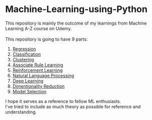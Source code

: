 # Machine-Learning-using-Python
This repository is mainly the outcome of my learnings from Machine Learning A-Z course on Udemy.<br>
<br>
This repository is going to have 9 parts:<br>
1. [Regression](https://github.com/dochimekashiariri/Machine-Learning-using-Python/tree/master/1.%20Regression)
2. [Classification](https://github.com/dochimekashiariri/Machine-Learning-using-Python/tree/master/2.%20Classification)
3. [Clustering](https://github.com/dochimekashiariri/Machine-Learning-using-Python/tree/master/3.%20Clustering) 
4. [Associate Rule Learning](https://github.com/dochimekashiariri/Machine-Learning-using-Python/tree/master/4.%20Associate%20Rule%20Learning)
5. [Reinforcement Learning](https://github.com/dochimekashiariri/Machine-Learning-using-Python/tree/master/5.%20Reinforcement%20Learning)
6. [Natural Language Processing](https://github.com/dochimekashiariri/Machine-Learning-using-Python/tree/master/6.%20Natural%20Language%20Processing)
7. [Deep Learning](https://github.com/dochimekashiariri/Machine-Learning-using-Python/tree/master/7.%20Deep%20Learning)
8. [Dimentionality Reduction](https://github.com/dochimekashiariri/Machine-Learning-using-Python/tree/master/8.%20Dimentionality%20Reduction)
9. [Model Selection](https://github.com/dochimekashiariri/Machine-Learning-using-Python/tree/master/9.%20Model%20Selection)

I hope it serves as a reference to fellow ML enthusiasts.<br>
I've tried to include as much theory as possible for reference and understanding.<br>
